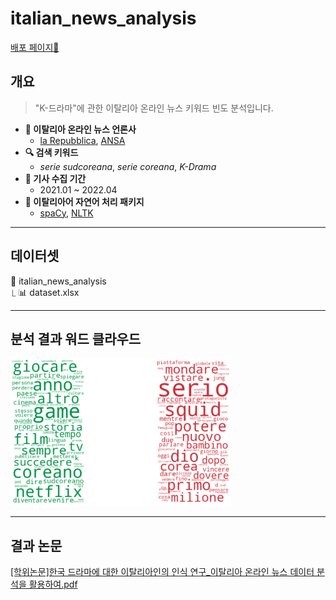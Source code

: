 # italian_news_analysis

[배포 페이지🔗](https://sasha1107.github.io/italian_news_analysis/)

## 개요
>"K-드라마"에 관한 이탈리아 온라인 뉴스 키워드 빈도 분석입니다.
- **📰 이탈리아 온라인 뉴스 언론사**
  - [la Repubblica](https://www.repubblica.it/), [ANSA](https://www.ansa.it/)
- **🔍 검색 키워드**
  - *serie sudcoreana*, *serie coreana*, *K-Drama*
- **📅 기사 수집 기간**
  - 2021.01 ~ 2022.04
- **🔡 이탈리아어 자연어 처리 패키지**
  - [spaCy](https://spacy.io/), [NLTK](https://www.nltk.org/)     

- - -

## 데이터셋
📁 italian_news_analysis<br>
⎿ 📊 dataset.xlsx
- - -

## 분석 결과 워드 클라우드
<img src="./src/img/wordcloud.png" width="70%" height="70%" alt="WordCloud"></img>

- - -
## 결과 논문
[[학위논문]한국 드라마에 대한 이탈리아인의 인식 연구_이탈리아 온라인 뉴스 데이터 분석을 활용하여.pdf](https://github.com/sasha1107/italian_news_analysis/releases/tag/%ED%95%99%EC%9C%84%EB%85%BC%EB%AC%B8)
